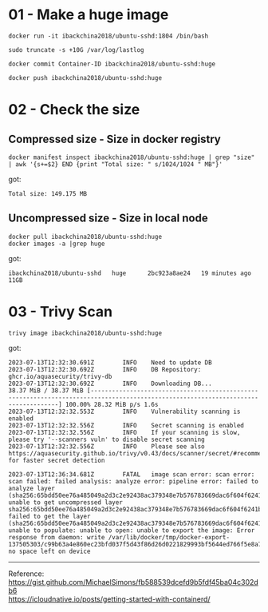# 01 - Make a huge image
```
docker run -it ibackchina2018/ubuntu-sshd:1804 /bin/bash

sudo truncate -s +10G /var/log/lastlog

docker commit Container-ID ibackchina2018/ubuntu-sshd:huge

docker push ibackchina2018/ubuntu-sshd:huge
```

# 02 - Check the size
##  Compressed size - Size in docker registry
```
docker manifest inspect ibackchina2018/ubuntu-sshd:huge | grep "size" | awk '{s+=$2} END {print "Total size: " s/1024/1024 " MB"}'
```
got:     

```
Total size: 149.175 MB
```

## Uncompressed size  - Size in local node
```
docker pull ibackchina2018/ubuntu-sshd:huge
docker images -a |grep huge
```
got:     
```
ibackchina2018/ubuntu-sshd   huge      2bc923a8ae24   19 minutes ago   11GB
```

# 03 - Trivy Scan
```
trivy image ibackchina2018/ubuntu-sshd:huge
```

got:    

```
2023-07-13T12:32:30.691Z        INFO    Need to update DB
2023-07-13T12:32:30.692Z        INFO    DB Repository: ghcr.io/aquasecurity/trivy-db
2023-07-13T12:32:30.692Z        INFO    Downloading DB...
38.37 MiB / 38.37 MiB [-----------------------------------------------------------------------------------------------------------------------------------] 100.00% 28.32 MiB p/s 1.6s
2023-07-13T12:32:32.553Z        INFO    Vulnerability scanning is enabled
2023-07-13T12:32:32.556Z        INFO    Secret scanning is enabled
2023-07-13T12:32:32.556Z        INFO    If your scanning is slow, please try '--scanners vuln' to disable secret scanning
2023-07-13T12:32:32.556Z        INFO    Please see also https://aquasecurity.github.io/trivy/v0.43/docs/scanner/secret/#recommendation for faster secret detection

2023-07-13T12:36:34.681Z        FATAL   image scan error: scan error: scan failed: failed analysis: analyze error: pipeline error: failed to analyze layer (sha256:65bdd50ee76a485049a2d3c2e92438ac379348e7b576783669dac6f604f6241b): unable to get uncompressed layer sha256:65bdd50ee76a485049a2d3c2e92438ac379348e7b576783669dac6f604f6241b: failed to get the layer (sha256:65bdd50ee76a485049a2d3c2e92438ac379348e7b576783669dac6f604f6241b): unable to populate: unable to open: unable to export the image: Error response from daemon: write /var/lib/docker/tmp/docker-export-137505303/c99b63a4e860ec23bfd037f5d43f86d26d0221829993bf5644ed766f5e8a7c1c/layer.tar: no space left on device
```





---
Reference:       
https://gist.github.com/MichaelSimons/fb588539dcefd9b5fdf45ba04c302db6        
https://icloudnative.io/posts/getting-started-with-containerd/               



